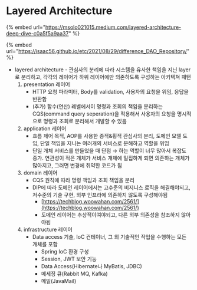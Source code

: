 # Layered Architecture

{% embed url="https://msolo021015.medium.com/layered-architecture-deep-dive-c0a5f5a9aa37" %}

{% embed url="https://isaac56.github.io/etc/2021/08/29/difference_DAO_Repository/" %}

* layered architecture - 관심사의 분리에 따라 시스템을 유사한 책임을 지닌 layer로 분리하고, 각각의 레이어가 하위 레이어에만 의존하도록 구성하는 아키텍쳐 패턴
  1. presentation 레이어
     * HTTP 요청 파라미터, Body를 validation, 사용자의 요청을 위임, 응답을 반환함
     * (추가) 함수(연산) 레벨에서이 명령과 조회의 책임을 분리하는 CQS(command query seperation)을 적용해서 사용자의 요청을 명시적으로 명령과 조회로 분리해서 개발할 수 있음
  2. application 레이어
     * 흐름 제어 목적, AOP를 사용한 종적&횡적 관심사의 분리, 도메인 모델 도입, 단일 책임을 지니는 여러개의 서비스로 분해하고 역할을 위임
     * 단일 개체 서비스를 만들었을 때 단점 → 하는 역할이 너무 많아서 복잡도 증가. 연관성이 적은 개체가 서비스 개체에 밀집하게 되면 의존하는 개체가 많아지고, 그러면 변경에 취약한 코드가 됨
  3. domain 레이어
     * CQS 원칙에 따라 명령 책임과 조회 책임을 분리
     * DIP에 따라 도메인 레이어에서는 고수준의 비지니스 로직을 해결해야되고, 저수준의 기술 구현, 외부 인프라에 의존하지 않도록 구성해야됨
       * [https://techblog.woowahan.com/2561/](https://techblog.woowahan.com/2561/)
       * 도메인 레이어는 추상적이여야되고, 다른 외부 의존성을 참조하지 않아야됨
  4. infrastructure 레이어
     * Data access 기술, IoC 컨테이너, 그 외 기술적인 작업을 수행하는 모든 개체를 포함
       * Spring IoC 환경 구성
       * Session, JWT 보안 기능
       * Data Access(Hibernate나 MyBatis, JDBC)
       * 메세징 큐(Rabbit MQ, Kafka)
       * 메일(JavaMail)
